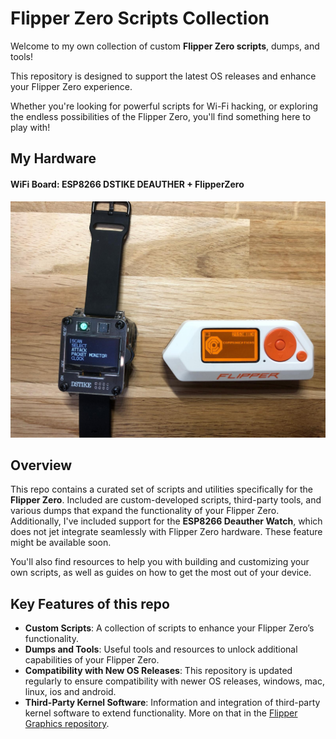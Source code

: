 # Flipper Zero Scripts Collection

Welcome to my own collection of custom **Flipper Zero scripts**, dumps, and tools! </p>
This repository is designed to support the latest OS releases and enhance your Flipper Zero experience. </p>
Whether you're looking for powerful scripts for Wi-Fi hacking, or exploring the endless possibilities of the Flipper Zero, you'll find something here to play with!
## My Hardware

#### WiFi Board: ESP8266 DSTIKE DEAUTHER + FlipperZero
<img src=".assets/MySetup.jpg" style="width:95">

## Overview

This repo contains a curated set of scripts and utilities specifically for the **Flipper Zero**. Included are custom-developed scripts, third-party tools, and various dumps that expand the functionality of your Flipper Zero. Additionally, I've included support for the **ESP8266 Deauther Watch**, which does not jet integrate seamlessly with Flipper Zero hardware. These feature might be available soon. 

You'll also find resources to help you with building and customizing your own scripts, as well as guides on how to get the most out of your device.

## Key Features of this repo

- **Custom Scripts**: A collection of scripts to enhance your Flipper Zero’s functionality.
- **Dumps and Tools**: Useful tools and resources to unlock additional capabilities of your Flipper Zero.
- **Compatibility with New OS Releases**: This repository is updated regularly to ensure compatibility with newer OS releases, windows, mac, linux, ios and android.
- **Third-Party Kernel Software**: Information and integration of third-party kernel software to extend functionality. More on that in the [Flipper Graphics repository](https://github.com/Kuronons/FZ_graphics).

